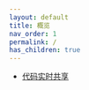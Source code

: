```yaml
---
layout: default
title: 概览
nav_order: 1
permalink: /
has_children: true
---
```


- [代码实时共享](https://codeshare.io)

